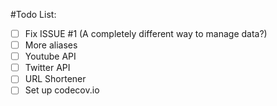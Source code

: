 #Todo List:
- [ ] Fix ISSUE #1 (A completely different way to manage data?)
- [ ] More aliases
- [ ] Youtube API
- [ ] Twitter API
- [ ] URL Shortener
- [ ] Set up codecov.io

